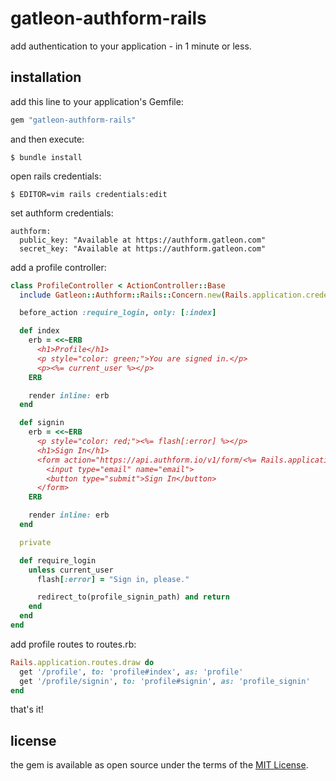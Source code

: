 # gatleon-authform-rails

add authentication to your application - in 1 minute or less.

## installation

add this line to your application's Gemfile:

```ruby
gem "gatleon-authform-rails"
```

and then execute:

```
$ bundle install
```

open rails credentials:

```
$ EDITOR=vim rails credentials:edit
```

set authform credentials:

```
authform:
  public_key: "Available at https://authform.gatleon.com"
  secret_key: "Available at https://authform.gatleon.com"
```

add a profile controller:

```ruby
class ProfileController < ActionController::Base
  include Gatleon::Authform::Rails::Concern.new(Rails.application.credentials.dig(:authform))

  before_action :require_login, only: [:index]

  def index
    erb = <<~ERB
      <h1>Profile</h1>
      <p style="color: green;">You are signed in.</p>
      <p><%= current_user %></p>
    ERB

    render inline: erb
  end

  def signin
    erb = <<~ERB
      <p style="color: red;"><%= flash[:error] %></p>
      <h1>Sign In</h1>
      <form action="https://api.authform.io/v1/form/<%= Rails.application.credentials.dig(:authform, :public_key) %>" method="POST">
        <input type="email" name="email">
        <button type="submit">Sign In</button>
      </form>
    ERB

    render inline: erb
  end

  private

  def require_login
    unless current_user
      flash[:error] = "Sign in, please."

      redirect_to(profile_signin_path) and return
    end
  end
end
```

add profile routes to routes.rb:

```ruby
Rails.application.routes.draw do
  get '/profile', to: 'profile#index', as: 'profile'
  get '/profile/signin', to: 'profile#signin', as: 'profile_signin'
end
```

that's it!

## license

the gem is available as open source under the terms of the [MIT License](https://opensource.org/licenses/MIT).

